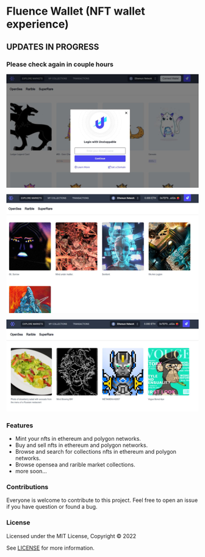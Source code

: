 # Fluence Wallet (NFT wallet experience)

## UPDATES IN PROGRESS
### Please check again in couple hours
![Dashboard v0.1](/docs/Screenshot1.jpg "Dashboard")

![Dashboard v0.1](/docs/Screenshot2.jpg "Dashboard")

![Dashboard v0.1](/docs/Screenshot6.jpg "Dashboard")

### Features

- Mint your nfts in ethereum and polygon networks.
- Buy and sell nfts in ethereum and polygon networks.
- Browse and search for collections nfts in ethereum and polygon networks.
- Browse opensea and rarible market collections.
- more soon...

### Contributions

Everyone is welcome to contribute to this project. Feel free to open an issue if you have question or found a bug.

### License

Licensed under the MIT License, Copyright © 2022

See [LICENSE](LICENSE) for more information.
